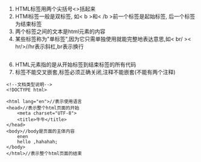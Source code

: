 1. HTML标签用两个尖括号<>括起来
2. HTMl标签一般是双标签, 如< b >和< /b >前一个标签是起始标签, 后一个标签为结束标签
3. 两个标签之间的文本是html元素的内容
4. 某些标签称为"单标签",因为它只需单独使用就能完整地表达意思,如< br/ >< hr/>//hr表示斜杠,br表示换行
```

```
6. HTML元素指的是从开始标签到结束标签的所有代码
7. 标签不能交叉嵌套,标签必须正确关闭,注释不能嵌套(不能有两个注释)
```
<!--文档类型说明-->  
<!DOCTYPE html>  
  
<html lang="en">//表示使用语言  
<head>//表示整个html页面的开始  
    <meta charset="UTF-8">  
    <title>牛牛</title>  
</head>  
<body>//body是页面的主体内容  
    enen  
    hello ,hahahah;  
</body>  
</html>//表示整个html页面的结束
```